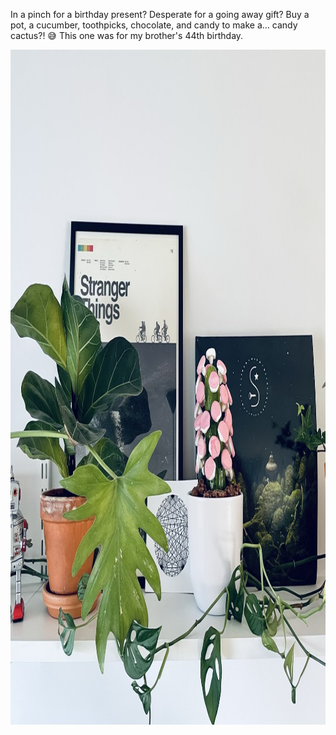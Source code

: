 ---
---

In a pinch for a birthday present? Desperate for a going away gift? Buy a pot, a cucumber, toothpicks, chocolate, and candy to make a… candy cactus?! 😅 This one was for my brother's 44th birthday.

<img src="/images/godiskaktus.jpg" alt="A cucumber showed in a white pot filled with chocolate candy. The cucumber is decorated with white and pink mushroom-looking candies. In the background, there's a Stranger Things poster and vinyl record. The candy cactus is surrounded by natural plants." width="1080" height="1080" />
